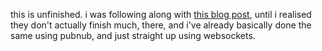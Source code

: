 this is unfinished. i was following along with [this blog post](https://blog.pusher.com/making-reactjs-realtime-with-websockets/),
until i realised they don't actually finish much, there, and i've already basically done the same using pubnub, and just straight up using websockets.

